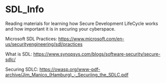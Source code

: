 # SDL_Info
Reading materials for learning how Secure Development LifeCycle works and how important it is in securing your cyberspace. 

Microsoft SDL Practices: https://www.microsoft.com/en-us/securityengineering/sdl/practices

What is SDL: https://www.synopsys.com/blogs/software-security/secure-sdlc/

Securing SDLC: https://owasp.org/www-pdf-archive/Jim_Manico_(Hamburg)_-_Securiing_the_SDLC.pdf


